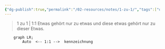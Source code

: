 ```yaml
---
{"dg-publish":true,"permalink":"/02-resources/notes/1-zu-1/","tags":["datenbank/kardinatität"],"noteIcon":"","updated":"2025-07-12T13:31:41.000+02:00"}
---
```


> 1 zu 1 | 1:1
> Etwas gehört nur zu etwas und diese etwas gehört nur zu dieser Etwas.

```mermaid  
	graph LR;
	    Auto  <-- 1:1 -->  kennzeichnung
```